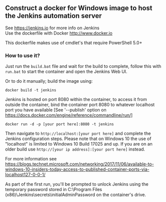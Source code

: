 ## Construct a docker for Windows image to host the Jenkins automation server

See https://jenkins.io for more info on Jenkins  
Use the dockerfile with Docker http://www.docker.io

This dockerfile makes use of cmdlet's that require PowerShell 5.0+

### How to use it?
Just run the `build.bat` file and wait for the build to complete, follow this with `run.bat` to start the container and open the Jenkins Web UI.

Or to do it manually; build the image using:

```
docker build -t jenkins  
```

Jenkins is hosted on port 8080 within the container, to access it from outside the container, bind the container port 8080 to whatever localhost port you have available [See '--publish' option on https://docs.docker.com/engine/reference/commandline/run/]

```
docker run -d -p [your port here]:8080 -t jenkins
```

Then navigate to ```http://localhost:[your port here]``` and complete the Jenkins configuration steps. Please note that on Windows 10 the use of "localhost" is limited to Windows 10 Build 17025 and up. If you are on an older build use ```http://[your ip address]:[your port here]``` instead. 

For more information see https://blogs.technet.microsoft.com/networking/2017/11/06/available-to-windows-10-insiders-today-access-to-published-container-ports-via-localhost127-0-0-1/

As part of the first run, you'll be prompted to unlock Jenkins using the temporary password stored in C:\Program Files (x86)\Jenkins\secrets\initialAdminPassword on the container's drive.
